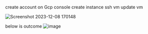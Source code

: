 create account on Gcp console
create instance
ssh vm update vm 

![Screenshot 2023-12-08 170148](https://github.com/imtiaz04/GCP/assets/85178565/ec0442d0-34cd-43d1-a4d2-49f14febb28c)


below is outcome
![image](https://github.com/imtiaz04/GCP/assets/85178565/89aaf7d9-fc4b-45d0-98fa-a06adeab8e7f)











